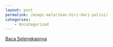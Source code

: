 ```yaml
---
layout: post
permalink: /mimpi-melarikan-diri-dari-polisi/
categories:
    - Uncategorized
---
```


[Baca Selengkapnya](/09)